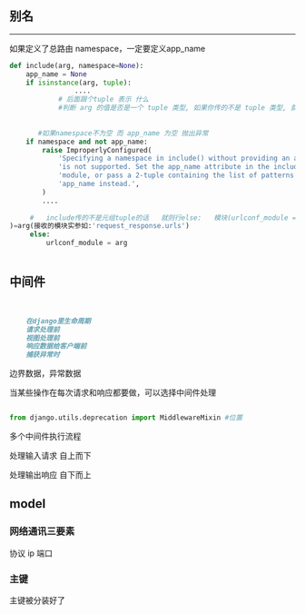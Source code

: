 ## 别名

------

如果定义了总路由 namespace，一定要定义app_name



```python
def include(arg, namespace=None):
    app_name = None
    if isinstance(arg, tuple):
                ....
            # 后面跟个tuple 表示 什么
            #判断 arg 的值是否是一个 tuple 类型, 如果你传的不是 tuple 类型, 就是 False
            
            
       #如果namespace不为空 而 app_name 为空 抛出异常     
    if namespace and not app_name:
        raise ImproperlyConfigured(
            'Specifying a namespace in include() without providing an app_name '
            'is not supported. Set the app_name attribute in the included '
            'module, or pass a 2-tuple containing the list of patterns and '
            'app_name instead.',
        )
        ....
        
     #   include传的不是元组tuple的话   就则行else:   模块(urlconf_module = arg
)=arg(接收的模块实参如:'request_response.urls')
     else:
         urlconf_module = arg
       
```



## 中间件

​	

```md
    在django里生命周期
    请求处理前
    视图处理前
    响应数据给客户端前
    捕获异常时
```

边界数据，异常数据

当某些操作在每次请求和响应都要做，可以选择中间件处理

```python

from django.utils.deprecation import MiddlewareMixin #位置

```

多个中间件执行流程

处理输入请求 自上而下

处理输出响应 自下而上





## model

### 网络通讯三要素

协议 ip 端口



### 主键

主键被分装好了











